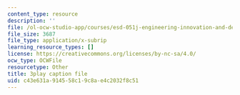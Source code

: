 ```yaml
---
content_type: resource
description: ''
file: /ol-ocw-studio-app/courses/esd-051j-engineering-innovation-and-design-fall-2012/c43e631a914558c19c8ae4c2032f8c51_ET15GHDbbeA.vtt
file_size: 3687
file_type: application/x-subrip
learning_resource_types: []
license: https://creativecommons.org/licenses/by-nc-sa/4.0/
ocw_type: OCWFile
resourcetype: Other
title: 3play caption file
uid: c43e631a-9145-58c1-9c8a-e4c2032f8c51
---
```

